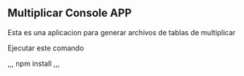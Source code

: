 ## Multiplicar Console APP

Esta es una aplicacion para generar archivos de tablas de multiplicar

Ejecutar este comando

,,,
npm install
,,,
